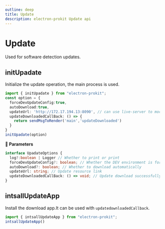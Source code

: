 ```yaml
---
outline: deep
title: Update
description: electron-prokit Update api
---
```


# Update

Used for software detection updates.


## initUpadate

Initialize the update operation, the main process is used.

```ts
import { initUpadate } from "electron-prokit";
const option = {
  forceDevUpdateConfig:true,
  autoDownload:true,
  updateUrl: 'http://172.17.194.13:8090', // can use live-server to mock the file server/https://www.npmjs.com/package/live-server
  updateDownloadedCallBack: () => {
    return sendMsgToRender('main','updateDownloaded')
  }
}
initUpadate(option)
```

**:speech_balloon: Parameters**

```ts
interface UpadateOptions {
  log?:boolean | Logger // Whether to print or print
  forceDevUpdateConfig?: boolean; // Whether the DEV environment is forced to upgrade
  autoDownload?: boolean; // Whether to download automatically
  updateUrl: string; // Update resource link
  updateDownloadedCallBack: () => void; // Update download successfully callBack
}
```

## intsallUpdateApp

Install the download app.It can be used with `updatedownloadedCallback`.

```ts
import { intsallUpdateApp } from "electron-prokit";
intsallUpdateApp()
```

